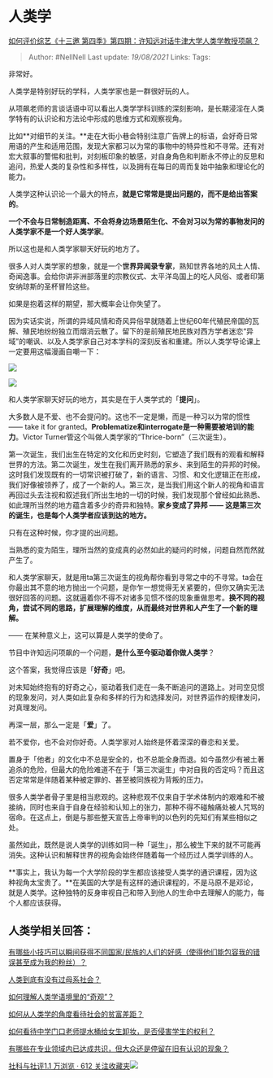 # 人类学
[如何评价综艺《十三邀 第四季》第四期：许知远对话牛津大学人类学教授项飙？](https://www.zhihu.com/question/358010022/answer/921855859)

> Author: #NellNell
Last update: *19/08/2021*
Links:
Tags:

非常好。

人类学是特别好玩的学科，人类学家也是一群很好玩的人。

从项飙老师的言谈话语中可以看出人类学学科训练的深刻影响，是长期浸淫在人类学特有的认识论和方法论中形成的思维方式和观察视角。

比如**对细节的关注。**走在大街小巷会特别注意广告牌上的标语，会好奇日常用语的产生和适用范围，发现大家都习以为常的事物中的特异性和不寻常。还有对宏大叙事的警惕和批判，对刻板印象的敏感，对自身角色和判断永不停止的反思和追问，热爱人类的复杂性和多样性，以及拥有在每日的周而复始中抽象和理论化的能力。

人类学这种认识论一个最大的特点，**就是它常常是提出问题的，而不是给出答案的**。

**一个不会与日常制造距离、不会将身边场景陌生化、不会对习以为常的事物发问的人类学家不是一个好人类学家**。

所以这也是和人类学家聊天好玩的地方了。

很多人对人类学家的想象，就是一个**世界异闻录专家**，熟知世界各地的风土人情、奇闻逸事。会给你讲非洲部落里的宗教仪式、太平洋岛国上的吃人风俗、或者印第安纳琼斯的圣杯冒险这些。

如果是抱着这样的期望，那大概率会让你失望了。

因为实话实说，所谓的异域风情和奇风异俗早就随着上世纪60年代殖民帝国的瓦解、殖民地纷纷独立而烟消云散了。留下的是前殖民地民族对西方学者迷恋“异域”的嘲讽、以及人类学家自己对本学科的深刻反省和重建。所以人类学导论课上一定要用这幅漫画自嘲一下：

![](https://pic2.zhimg.com/50/v2-0466274530c7b6349353303410eb47db_720w.jpg?source=c8b7c179)

![](https://pic2.zhimg.com/80/v2-0466274530c7b6349353303410eb47db_720w.jpg?source=c8b7c179)

和人类学家聊天好玩的地方，其实是在于人类学式的「**提问**」。

大多数人是不爱、也不会提问的。这也不一定是懒，而是一种习以为常的惯性 —— take it for granted。**Problematize和interrogate是一种需要被培训的能力**。Victor Turner管这个叫做人类学家的“Thrice-born”（三次诞生）。

第一次诞生，我们出生在特定的文化和历史时刻，它塑造了我们既有的观看和解释世界的方法。第二次诞生，发生在我们离开熟悉的家乡、来到陌生的异邦的时候。这时我们发现既有的一切常识被打破了，新的语言、习惯、和文化逻辑正在形成，我们好像被领养了，成了一个新的人。第三次，是当我们用这个新人的视角和语言再回过头去注视和叙述我们所出生地的一切的时候，我们发现那个曾经如此熟悉、如此理所当然的地方蕴含着多少的奇异和独特。**家乡变成了异邦 —— 这是第三次的诞生，也是每个人类学者应该到达的地方。**

只有在这种时候，你才提的出问题。

当熟悉的变为陌生，理所当然的变成真的必然如此的疑问的时候，问题自然而然就产生了。

和人类学家聊天，就是用ta第三次诞生的视角帮你看到寻常之中的不寻常。ta会在你最出其不意的地方抛出一个问题，是你乍一想觉得无关紧要的，但你又确实无法很好回答的问题。这就逼着你不得不对诸多见惯不怪的现象重做思考。**换不同的视角，尝试不同的思路，扩展理解的维度，从而最终对世界和人产生了一个新的理解。**

—— 在某种意义上，这可以算是人类学的使命了。

节目中许知远问项飙的一个问题，**是什么至今驱动着你做人类学**？

这个答案，我觉得应该是「**好奇**」吧。

对未知始终抱有的好奇之心，驱动着我们走在一条不断追问的道路上。对司空见惯的现象发问，对人类如此复杂和多样的行为和选择发问，对世界运作的规律发问，对真理发问。

再深一层，那么一定是「**爱**」了。

若不爱你，也不会对你好奇。人类学家对人始终是怀着深深的眷恋和关爱。

置身于「他者」的文化中不总是安全的，也不总能全身而退。如今虽然少有被土著追杀的危险，但最大的危险难道不在于「第三次诞生」中对自我的否定吗？而且这否定常常是伴随着某种被定罪的、甚至被同族视为背叛的压力。

很多人类学者骨子里是相当悲观的。这种悲观不仅来自于学术体制内的艰难和不被接纳，同时也来自于自身在经验和认知上的张力，那种不得不碰触痛处被人咒骂的宿命。在这点上，倒是与那些整天宣告上帝审判的以色列的先知们有某些相似之处。

虽然如此，既然是说人类学的训练如同一种「诞生」，那么被生下来的就不可能再消失。这种认识和解释世界的视角会始终伴随着每一个经历过人类学训练的人。

**事实上，我认为每一个大学阶段的学生都应该接受人类学的通识课程，因为这种视角太宝贵了。**在美国的大学是有这样的通识课程的，不是马原不是邓论，就是人类学。这种独特的反身审视自己和带入到他人的生命中去理解人的能力，每个人都应该获得。

## 人类学相关回答：

[有哪些小技巧可以瞬间获得不同国家/民族的人们的好感（使得他们能包容我的错误甚至成为我的粉丝）？](https://www.zhihu.com/question/328930442/answer/712632231)

[人类到底有没有过母系社会？](https://www.zhihu.com/question/31170156/answer/901521142)

[如何理解人类学语境里的“奇观”？](https://www.zhihu.com/question/314359116/answer/627246086)

[如何从人类学的角度看待社会的贫富差距？](https://www.zhihu.com/question/26601722/answer/561261769)

[如何看待中学门口老师提水桶给女生卸妆，是否侵害学生的权利？](https://www.zhihu.com/question/345415605/answer/821975482)

[有哪些在专业领域内已达成共识，但大众还是停留在旧有认识的现象？](https://www.zhihu.com/question/266712170/answer/318123634)

[社科与社评1.1 万浏览 · 612 关注收藏夹![](https://pic2.zhimg.com/80/v2-b2918ef3f9c19572ba524ac59316a917_1440w.png)](https://www.zhihu.com/collection/313819737)
